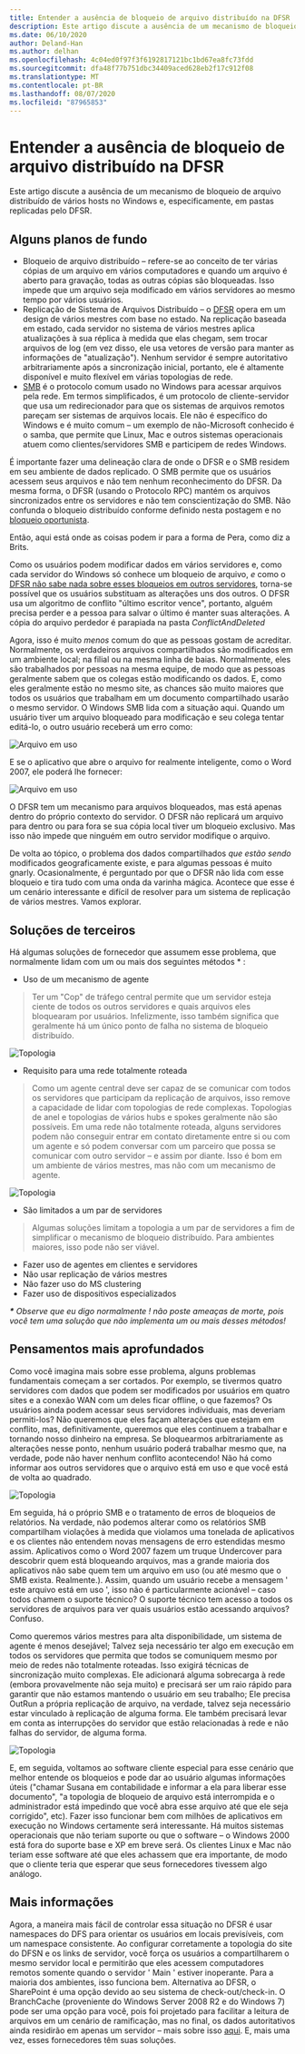 ```yaml
---
title: Entender a ausência de bloqueio de arquivo distribuído na DFSR
description: Este artigo discute a ausência de um mecanismo de bloqueio de arquivo distribuído de vários hosts no Windows e, especificamente, em pastas replicadas pelo DFSR.
ms.date: 06/10/2020
author: Deland-Han
ms.author: delhan
ms.openlocfilehash: 4c04ed0f97f3f6192817121bc1bd67ea8fc73fdd
ms.sourcegitcommit: dfa48f77b751dbc34409aced628eb2f17c912f08
ms.translationtype: MT
ms.contentlocale: pt-BR
ms.lasthandoff: 08/07/2020
ms.locfileid: "87965853"
---
```

# <a name="understanding-the-lack-of-distributed-file-locking-in-dfsr"></a>Entender a ausência de bloqueio de arquivo distribuído na DFSR

Este artigo discute a ausência de um mecanismo de bloqueio de arquivo distribuído de vários hosts no Windows e, especificamente, em pastas replicadas pelo DFSR.

## <a name="some-background"></a>Alguns planos de fundo

  - Bloqueio de arquivo distribuído – refere-se ao conceito de ter várias cópias de um arquivo em vários computadores e quando um arquivo é aberto para gravação, todas as outras cópias são bloqueadas. Isso impede que um arquivo seja modificado em vários servidores ao mesmo tempo por vários usuários.
  - Replicação de Sistema de Arquivos Distribuído – o [DFSR](/previous-versions/windows/desktop/dfsr/distributed-file-system-replication--dfsr-) opera em um design de vários mestres com base no estado. Na replicação baseada em estado, cada servidor no sistema de vários mestres aplica atualizações à sua réplica à medida que elas chegam, sem trocar arquivos de log (em vez disso, ele usa vetores de versão para manter as informações de "atualização"). Nenhum servidor é sempre autoritativo arbitrariamente após a sincronização inicial, portanto, ele é altamente disponível e muito flexível em várias topologias de rede.
  - [SMB](/openspecs/windows_protocols/ms-smb/f210069c-7086-4dc2-885e-861d837df688) é o protocolo comum usado no Windows para acessar arquivos pela rede. Em termos simplificados, é um protocolo de cliente-servidor que usa um redirecionador para que os sistemas de arquivos remotos pareçam ser sistemas de arquivos locais. Ele não é específico do Windows e é muito comum – um exemplo de não-Microsoft conhecido é o samba, que permite que Linux, Mac e outros sistemas operacionais atuem como clientes/servidores SMB e participem de redes Windows.


É importante fazer uma delineação clara de onde o DFSR e o SMB residem em seu ambiente de dados replicado. O SMB permite que os usuários acessem seus arquivos e não tem nenhum reconhecimento do DFSR. Da mesma forma, o DFSR (usando o Protocolo RPC) mantém os arquivos sincronizados entre os servidores e não tem conscientização do SMB. Não confunda o bloqueio distribuído conforme definido nesta postagem e no [bloqueio oportunista](/windows/win32/fileio/opportunistic-locks).

Então, aqui está onde as coisas podem ir para a forma de Pera, como diz a Brits.

Como os usuários podem modificar dados em vários servidores e, como cada servidor do Windows só conhece um bloqueio de arquivo, *e* como o [DFSR não sabe nada sobre esses bloqueios em outros servidores](/previous-versions/windows/it-pro/windows-server-2003/cc773238(v=ws.10)), torna-se possível que os usuários substituam as alterações uns dos outros. O DFSR usa um algoritmo de conflito "último escritor vence", portanto, alguém precisa perder e a pessoa para salvar o último é manter suas alterações. A cópia do arquivo perdedor é parapiada na pasta *ConflictAndDeleted*

Agora, isso é muito *menos* comum do que as pessoas gostam de acreditar. Normalmente, os verdadeiros arquivos compartilhados são modificados em um ambiente local; na filial ou na mesma linha de baias. Normalmente, eles são trabalhados por pessoas na mesma equipe, de modo que as pessoas geralmente sabem que os colegas estão modificando os dados. E, como eles geralmente estão no mesmo site, as chances são muito maiores que todos os usuários que trabalham em um documento compartilhado usarão o mesmo servidor. O Windows SMB lida com a situação aqui. Quando um usuário tiver um arquivo bloqueado para modificação e seu colega tentar editá-lo, o outro usuário receberá um erro como:

![Arquivo em uso](./media/understanding-the-lack-of-distributed-file-locking-in-dfsr/1.jpg)

E se o aplicativo que abre o arquivo for realmente inteligente, como o Word 2007, ele poderá lhe fornecer:

![Arquivo em uso](./media/understanding-the-lack-of-distributed-file-locking-in-dfsr/2.jpg)

O DFSR tem um mecanismo para arquivos bloqueados, mas está apenas dentro do próprio contexto do servidor. O DFSR não replicará um arquivo para dentro ou para fora se sua cópia local tiver um bloqueio exclusivo. Mas isso não impede que ninguém em outro servidor modifique o arquivo.

De volta ao tópico, o problema dos dados compartilhados *que estão sendo* modificados geograficamente existe, e para algumas pessoas é muito gnarly. Ocasionalmente, é perguntado por que o DFSR não lida com esse bloqueio e tira tudo com uma onda da varinha mágica. Acontece que esse é um cenário interessante e difícil de resolver para um sistema de replicação de vários mestres. Vamos explorar.

## <a name="third-party-solutions"></a>Soluções de terceiros

Há algumas soluções de fornecedor que assumem esse problema, que normalmente lidam com um ou mais dos seguintes métodos \* :

  - Uso de um mecanismo de agente

> Ter um "Cop" de tráfego central permite que um servidor esteja ciente de todos os outros servidores e quais arquivos eles bloquearam por usuários. Infelizmente, isso também significa que geralmente há um único ponto de falha no sistema de bloqueio distribuído.

![Topologia](./media/understanding-the-lack-of-distributed-file-locking-in-dfsr/3.png)

  - Requisito para uma rede totalmente roteada

> Como um agente central deve ser capaz de se comunicar com todos os servidores que participam da replicação de arquivos, isso remove a capacidade de lidar com topologias de rede complexas. Topologias de anel e topologias de vários hubs e spokes geralmente não são possíveis. Em uma rede não totalmente roteada, alguns servidores podem não conseguir entrar em contato diretamente entre si ou com um agente e só podem conversar com um parceiro que possa se comunicar com outro servidor – e assim por diante. Isso é bom em um ambiente de vários mestres, mas não com um mecanismo de agente.

![Topologia](./media/understanding-the-lack-of-distributed-file-locking-in-dfsr/4.png)

  - São limitados a um par de servidores

> Algumas soluções limitam a topologia a um par de servidores a fim de simplificar o mecanismo de bloqueio distribuído. Para ambientes maiores, isso pode não ser viável.

  - Fazer uso de agentes em clientes e servidores
  - Não usar replicação de vários mestres
  - Não fazer uso do MS clustering
  - Fazer uso de dispositivos especializados


***\*** Observe que eu digo normalmente \! não poste ameaças de morte, pois você tem uma solução que não implementa um ou mais desses métodos\!*

## <a name="deeper-thoughts"></a>Pensamentos mais aprofundados

Como você imagina mais sobre esse problema, alguns problemas fundamentais começam a ser cortados. Por exemplo, se tivermos quatro servidores com dados que podem ser modificados por usuários em quatro sites e a conexão WAN com um deles ficar offline, o que fazemos? Os usuários ainda podem acessar seus servidores individuais, mas deveriam permiti-los? Não queremos que eles façam alterações que estejam em conflito, mas, definitivamente, queremos que eles continuem a trabalhar e tornando nosso dinheiro na empresa. Se bloquearmos arbitrariamente as alterações nesse ponto, nenhum usuário poderá trabalhar mesmo que, na verdade, pode não haver nenhum conflito acontecendo\! Não há como informar aos outros servidores que o arquivo está em uso e que você está de volta ao quadrado.

![Topologia](./media/understanding-the-lack-of-distributed-file-locking-in-dfsr/5.png)

Em seguida, há o próprio SMB e o tratamento de erros de bloqueios de relatórios. Na verdade, não podemos alterar como os relatórios SMB compartilham violações à medida que violamos uma tonelada de aplicativos e os clientes não entendem novas mensagens de erro estendidas mesmo assim. Aplicativos como o Word 2007 fazem um truque Undercover para descobrir quem está bloqueando arquivos, mas a grande maioria dos aplicativos não sabe quem tem um arquivo em uso (ou até mesmo que o SMB exista. Realmente.). Assim, quando um usuário recebe a mensagem ' este arquivo está em uso ', isso não é particularmente acionável – caso todos chamem o suporte técnico? O suporte técnico tem acesso a todos os servidores de arquivos para ver quais usuários estão acessando arquivos? Confuso.

Como queremos vários mestres para alta disponibilidade, um sistema de agente é menos desejável; Talvez seja necessário ter algo em execução em todos os servidores que permita que todos se comuniquem mesmo por meio de redes não totalmente roteadas. Isso exigirá técnicas de sincronização muito complexas. Ele adicionará alguma sobrecarga à rede (embora provavelmente não seja muito) e precisará ser um raio rápido para garantir que não estamos mantendo o usuário em seu trabalho; Ele precisa OutRun a própria replicação de arquivo, na verdade, talvez seja necessário estar vinculado à replicação de alguma forma. Ele também precisará levar em conta as interrupções do servidor que estão relacionadas à rede e não falhas do servidor, de alguma forma.

![Topologia](./media/understanding-the-lack-of-distributed-file-locking-in-dfsr/6.png)

E, em seguida, voltamos ao software cliente especial para esse cenário que melhor entende os bloqueios e pode dar ao usuário algumas informações úteis ("chamar Susana em contabilidade e informar a ela para liberar esse documento", "a topologia de bloqueio de arquivo está interrompida e o administrador está impedindo que você abra esse arquivo até que ele seja corrigido", etc). Fazer isso funcionar bem com milhões de aplicativos em execução no Windows certamente será interessante. Há muitos sistemas operacionais que não teriam suporte ou que o software – o Windows 2000 está fora do suporte base e XP em breve será. Os clientes Linux e Mac não teriam esse software até que eles achassem que era importante, de modo que o cliente teria que esperar que seus fornecedores tivessem algo análogo.

## <a name="more-inforamtion"></a>Mais informações

Agora, a maneira mais fácil de controlar essa situação no DFSR é usar namespaces do DFS para orientar os usuários em locais previsíveis, com um namespace consistente. Ao configurar corretamente a topologia do site do DFSN e os links de servidor, você força os usuários a compartilharem o mesmo servidor local e permitirão que eles acessem computadores remotos somente quando o servidor ' Main ' estiver inoperante. Para a maioria dos ambientes, isso funciona bem. Alternativa ao DFSR, o SharePoint é uma opção devido ao seu sistema de check-out/check-in. O BranchCache (proveniente do Windows Server 2008 R2 e do Windows 7) pode ser uma opção para você, pois foi projetado para facilitar a leitura de arquivos em um cenário de ramificação, mas no final, os dados autoritativos ainda residirão em apenas um servidor – mais sobre isso [aqui](/previous-versions/windows/it-pro/windows-server-2012-R2-and-2012/jj127252(v=ws.11)). E, mais uma vez, esses fornecedores têm suas soluções.

